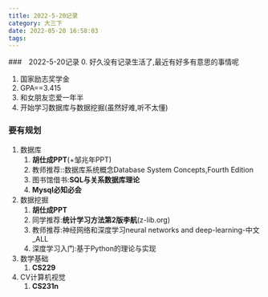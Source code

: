 ```yaml
---
title: 2022-5-20记录
category: 大三下
date: 2022-05-20 16:58:03
tags:
---
```


###　2022-5-20记录
0. 好久没有记录生活了,最近有好多有意思的事情呢
1. 国家励志奖学金
2. GPA==3.415
3. 和女朋友恋爱一年半
4. 开始学习数据库与数据挖掘(虽然好难,听不太懂)

### 要有规划
1. 数据库
   1. **胡仕成PPT**(+邹兆年PPT)
   2. 教师推荐::数据库系统概念Database System Concepts,Fourth Edition
   3. 图书馆借书:**SQL与关系数据库理论**
   4. **Mysql必知必会**
2. 数据挖掘
   1. **胡仕成PPT**
   2. 同学推荐:**统计学习方法第2版李航**(z-lib.org)
   3. 教师推荐:神经网络和深度学习neural networks and deep-learning-中文_ALL
   4. 深度学习入门:基于Python的理论与实现
3. 数学基础
   1. **CS229**
4. CV计算机视觉
   1. **CS231n**